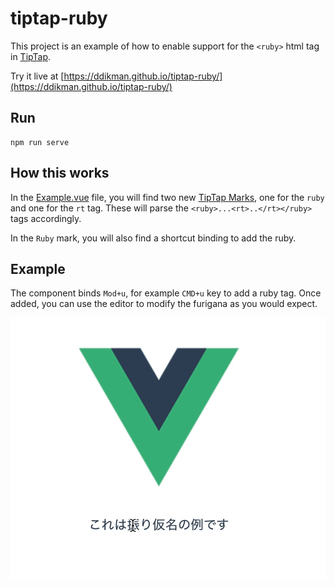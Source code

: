 # tiptap-ruby

This project is an example of how to enable support for the `<ruby>` html tag in [TipTap](https://tiptap.dev/).

Try it live at [https://ddikman.github.io/tiptap-ruby/](https://ddikman.github.io/tiptap-ruby/)

## Run

```
npm run serve
```

## How this works

In the [Example.vue](./src/components/Example.vue) file, you will find two new [TipTap Marks](https://tiptap.dev/api/marks), one for the `ruby` and one for the `rt` tag. These will parse the `<ruby>...<rt>..</rt></ruby>` tags accordingly.

In the `Ruby` mark, you will also find a shortcut binding to add the ruby.

## Example

The component binds `Mod+u`, for example `CMD+u` key to add a ruby tag. Once added, you can use the editor to modify the furigana as you would expect.

![Example of this in use](./example.gif)